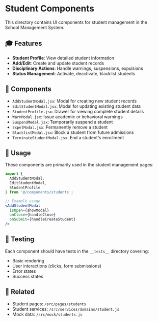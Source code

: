 # Student Components

This directory contains UI components for student management in the School Management System.

## 🎓 Features

- **Student Profile**: View detailed student information
- **Add/Edit**: Create and update student records
- **Disciplinary Actions**: Handle warnings, suspensions, expulsions
- **Status Management**: Activate, deactivate, blacklist students

## 📁 Components

- `AddStudentModal.jsx`: Modal for creating new student records
- `EditStudentModal.jsx`: Modal for updating existing student data
- `StudentProfile.jsx`: Drawer for viewing complete student details
- `WarnModal.jsx`: Issue academic or behavioral warnings
- `SuspendModal.jsx`: Temporarily suspend a student
- `ExpelModal.jsx`: Permanently remove a student
- `BlacklistModal.jsx`: Block a student from future admissions
- `TerminateStudentModal.jsx`: End a student's enrollment

## 🔄 Usage

These components are primarily used in the student management pages:

```jsx
import { 
  AddStudentModal, 
  EditStudentModal, 
  StudentProfile 
} from '@/components/students';

// Example usage
<AddStudentModal 
  isOpen={showModal} 
  onClose={handleClose} 
  onSubmit={handleCreateStudent} 
/>
```

## 🧪 Testing

Each component should have tests in the `__tests__` directory covering:
- Basic rendering
- User interactions (clicks, form submissions)
- Error states
- Success states

## 🔗 Related

- Student pages: `/src/pages/students`
- Student services: `/src/services/domains/student.js`
- Mock data: `/src/mock/students.js` 